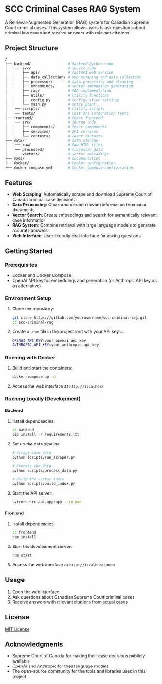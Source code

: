 # SCC Criminal Cases RAG System

A Retrieval-Augmented Generation (RAG) system for Canadian Supreme Court criminal cases. This system allows users to ask questions about criminal law cases and receive answers with relevant citations.

## Project Structure

```bash
/
├── backend/                 # Backend Python code
│   ├── src/                 # Source code
│   │   ├── api/             # FastAPI web service
│   │   ├── data_collection/ # Web scraping and data collection
│   │   ├── processor/       # Data processing and cleaning
│   │   ├── embeddings/      # Vector embeddings generation
│   │   ├── rag/             # RAG implementation
│   │   ├── utils/           # Utility functions
│   │   ├── config.py        # Configuration settings
│   │   └── main.py          # Entry point
│   ├── scripts/             # Utility scripts
│   └── tests/               # Unit and integration tests
├── frontend/                # React frontend
│   ├── src/                 # Source code
│   │   ├── components/      # React components
│   │   ├── services/        # API services
│   │   └── contexts/        # React contexts
├── data/                    # Data storage
│   ├── raw/                 # Raw HTML files
│   ├── processed/           # Processed data
│   └── vectors/             # Vector embeddings
├── docs/                    # Documentation
├── docker/                  # Docker configuration
└── docker-compose.yml       # Docker Compose configuration
```

## Features

- **Web Scraping**: Automatically scrape and download Supreme Court of Canada criminal case decisions
- **Data Processing**: Clean and extract relevant information from case documents
- **Vector Search**: Create embeddings and search for semantically relevant case information
- **RAG System**: Combine retrieval with large language models to generate accurate answers
- **Web Interface**: User-friendly chat interface for asking questions

## Getting Started

### Prerequisites

- Docker and Docker Compose
- OpenAI API key for embeddings and generation (or Anthropic API key as an alternative)

### Environment Setup

1. Clone the repository:

   ```bash
   git clone https://github.com/yourusername/scc-criminal-rag.git
   cd scc-criminal-rag
   ```

2. Create a `.env` file in the project root with your API keys:

   ```bash
   OPENAI_API_KEY=your_openai_api_key
   ANTHROPIC_API_KEY=your_anthropic_api_key
   ```

### Running with Docker

1. Build and start the containers:

   ```bash
   docker-compose up -d
   ```

2. Access the web interface at `http://localhost`

### Running Locally (Development)

#### Backend

1. Install dependencies:

   ```bash
   cd backend
   pip install -r requirements.txt
   ```

2. Set up the data pipeline:

   ```bash
   # Scrape case data
   python scripts/run_scraper.py

   # Process the data
   python scripts/process_data.py

   # Build the vector index
   python scripts/build_index.py
   ```

3. Start the API server:

   ```bash
   uvicorn src.api.app:app --reload
   ```

#### Frontend

1. Install dependencies:

   ```bash
   cd frontend
   npm install
   ```

2. Start the development server:

   ```bash
   npm start
   ```

3. Access the web interface at `http://localhost:3000`

## Usage

1. Open the web interface
2. Ask questions about Canadian Supreme Court criminal cases
3. Receive answers with relevant citations from actual cases

## License

[MIT License](LICENSE)

## Acknowledgments

- Supreme Court of Canada for making their case decisions publicly available
- OpenAI and Anthropic for their language models
- The open-source community for the tools and libraries used in this project
